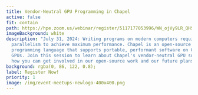 ```yaml
---
title: Vendor-Neutral GPU Programming in Chapel
active: false
fit: contain
path: https://hpe.zoom.us/webinar/register/5117177053996/WN_ojVy9LR_QHSCGxeg21rj7A
imageBackground: white
description: "July 31, 2024: Writing programs on modern computers requires
  parallelism to achieve maximum performance. Chapel is an open-source parallel
  programming language that supports portable, performant software on CPUs and
  GPUs. Join this session to learn about Chapel's vendor-neutral GPU support and
  how you can get involved in our open-source work and our future plans. "
background: rgba(0, 86, 122, 0.8);
label: Register Now!
priority: 1
image: /img/event-meetups-newlogo-400x400.png
---
```


